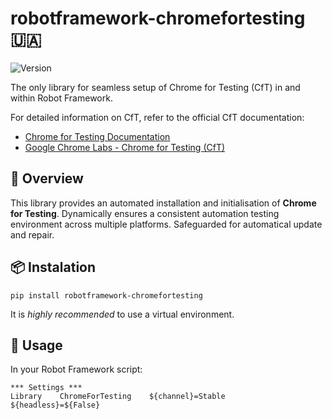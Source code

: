 # robotframework-chromefortesting :ukraine:

![Version](https://img.shields.io/badge/version-0.9.3-%2392C444)

The only library for seamless setup of Chrome for Testing (CfT) in and within Robot Framework.

For detailed information on CfT, refer to the official CfT documentation:

- [Chrome for Testing Documentation](https://developer.chrome.com/blog/chrome-for-testing/)
- [Google Chrome Labs - Chrome for Testing (CfT)](https://googlechromelabs.github.io/chrome-for-testing/)

## :book: Overview

This library provides an automated installation and initialisation of **Chrome for Testing**. 
Dynamically ensures a consistent automation testing environment across multiple platforms.
Safeguarded for automatical update and repair.

## :package: Instalation

```shell
pip install robotframework-chromefortesting
```

It is _highly recommended_ to use a virtual environment.

## :hammer: Usage

In your Robot Framework script:

```robot
*** Settings ***
Library    ChromeForTesting    ${channel}=Stable    ${headless}=${False}
```
